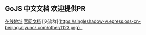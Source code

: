 ## GoJS 中文文档 欢迎提供PR

[在线地址](https://gpposeidon999.github.io/gojs-chinese/)
[官网文档](https://gojs.net/latest/index.html)
[交流群](https://singleshadow-vuepress.oss-cn-beijing.aliyuncs.com/other/1123.png）